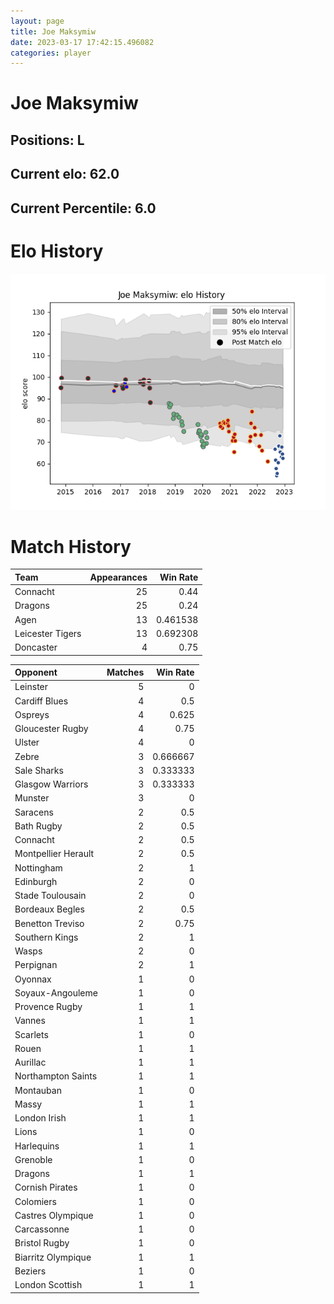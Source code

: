 ```yaml
---  
layout: page  
title: Joe Maksymiw  
date: 2023-03-17 17:42:15.496082  
categories: player  
---
```

# Joe Maksymiw

## Positions: L

## Current elo: 62.0

## Current Percentile: 6.0

# Elo History


![elo history](history_JoeMaksymiw.png)
# Match History


| Team             |   Appearances |   Win Rate |
|:-----------------|--------------:|-----------:|
| Connacht         |            25 |   0.44     |
| Dragons          |            25 |   0.24     |
| Agen             |            13 |   0.461538 |
| Leicester Tigers |            13 |   0.692308 |
| Doncaster        |             4 |   0.75     |

| Opponent            |   Matches |   Win Rate |
|:--------------------|----------:|-----------:|
| Leinster            |         5 |   0        |
| Cardiff Blues       |         4 |   0.5      |
| Ospreys             |         4 |   0.625    |
| Gloucester Rugby    |         4 |   0.75     |
| Ulster              |         4 |   0        |
| Zebre               |         3 |   0.666667 |
| Sale Sharks         |         3 |   0.333333 |
| Glasgow Warriors    |         3 |   0.333333 |
| Munster             |         3 |   0        |
| Saracens            |         2 |   0.5      |
| Bath Rugby          |         2 |   0.5      |
| Connacht            |         2 |   0.5      |
| Montpellier Herault |         2 |   0.5      |
| Nottingham          |         2 |   1        |
| Edinburgh           |         2 |   0        |
| Stade Toulousain    |         2 |   0        |
| Bordeaux Begles     |         2 |   0.5      |
| Benetton Treviso    |         2 |   0.75     |
| Southern Kings      |         2 |   1        |
| Wasps               |         2 |   0        |
| Perpignan           |         2 |   1        |
| Oyonnax             |         1 |   0        |
| Soyaux-Angouleme    |         1 |   0        |
| Provence Rugby      |         1 |   1        |
| Vannes              |         1 |   1        |
| Scarlets            |         1 |   0        |
| Rouen               |         1 |   1        |
| Aurillac            |         1 |   1        |
| Northampton Saints  |         1 |   1        |
| Montauban           |         1 |   0        |
| Massy               |         1 |   1        |
| London Irish        |         1 |   1        |
| Lions               |         1 |   0        |
| Harlequins          |         1 |   1        |
| Grenoble            |         1 |   0        |
| Dragons             |         1 |   1        |
| Cornish Pirates     |         1 |   0        |
| Colomiers           |         1 |   0        |
| Castres Olympique   |         1 |   0        |
| Carcassonne         |         1 |   0        |
| Bristol Rugby       |         1 |   0        |
| Biarritz Olympique  |         1 |   1        |
| Beziers             |         1 |   0        |
| London Scottish     |         1 |   1        |